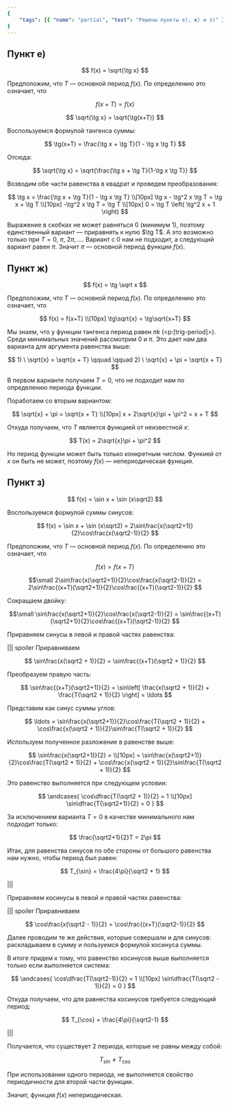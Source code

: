 ```yaml
---
{
    "tags": [{ "name": "partial", "text": "Решены пункты е), ж) и з)" }]
}
---
```


## Пункт е)

$$ f(x) = \sqrt{\tg x} $$

Предположим, что $T$ — основной период $f(x)$. По определению это означает, что

$$ f(x+T) = f(x) $$

$$ \sqrt{\tg x} = \sqrt{\tg(x+T)} $$

Воспользуемся формулой тангенса суммы:

$$ \tg(x+T) = \frac{\tg x + \tg T}{1 - \tg x \tg T} $$

Отсюда:

$$ \sqrt{\tg x} = \sqrt{\frac{\tg x + \tg T}{1-\tg x \tg T}} $$

Возводим обе части равенства в квадрат и проведем преобразования:

$$ \tg x = \frac{\tg x + \tg T}{1 - \tg x \tg T} \\[10px] \tg x - \tg^2 x \tg T = \tg x + \tg T \\[10px] -\tg^2 x \tg T = \tg T \\[10px] 0 = \tg T \left( \tg^2 x + 1 \right) $$

Выражение в скобках не может равняться $0$ (минимум $1$), поэтому единственный вариант — приравнять к нулю $\tg T$. А это возможно только при $T = 0, \ \pi, \ 2\pi, \ldots$. Вариант с $0$ нам не подходит, а следующий вариант равен $\pi$. Значит $\pi$ — основной период функции $f(x)$.

## Пункт ж)

$$ f(x) = \tg \sqrt x $$

Предположим, что $T$ — основной период $f(x)$. По определению это означает, что

$$ f(x) = f(x+T) \\[10px] \tg\sqrt{x} = \tg\sqrt{x+T} $$

Мы знаем, что у функции тангенса период равен $\pi k$ (<p:[trig-period]>). Среди минимальных значений рассмотрим $0$ и $\pi$. Это дает нам два варианта для аргумента равенства выше:

$$ 1) \ \sqrt{x} = \sqrt{x + T} \qquad \qquad 2) \ \sqrt{x} + \pi = \sqrt{x + T} $$

В первом варианте получаем $T = 0$, что не подходит нам по определению периода функции.

Поработаем со вторым вариантом:

$$ \sqrt{x} + \pi = \sqrt{x + T} \\[10px] x + 2\sqrt{x}\pi + \pi^2 = x + T $$

Откуда получаем, что $T$ является функцией от неизвестной $x$:

$$ T(x) = 2\sqrt{x}\pi + \pi^2 $$

Но период функции может быть только конкретным числом. Функией от $x$ он быть не может, поэтому $f(x)$ — непериодическая функция.

## Пункт з)

$$ f(x) = \sin x + \sin (x\sqrt2) $$

Воспользуемся формулой суммы синусов:

$$ f(x) = \sin x + \sin (x\sqrt2) = 2\sin\frac{x(\sqrt2+1)}{2}\cos\frac{x(\sqrt2-1)}{2} $$

Предположим, что $T$ — основной период $f(x)$. По определению это означает, что

$$ f(x) = f(x+T) $$

$$\small 2\sin\frac{x(\sqrt2+1)}{2}\cos\frac{x(\sqrt2-1)}{2} = 2\sin\frac{(x+T)(\sqrt2+1)}{2}\cos\frac{(x+T)(\sqrt2-1)}{2} $$

Сокращаем двойку:

$$\small \sin\frac{x(\sqrt2+1)}{2}\cos\frac{x(\sqrt2-1)}{2} = \sin\frac{(x+T)(\sqrt2+1)}{2}\cos\frac{(x+T)(\sqrt2-1)}{2} $$

Приравняем синусы в левой и правой частях равенства:

||| spoiler Приравниваем

$$ \sin\frac{x(\sqrt2 + 1)}{2} = \sin\frac{(x+T)(\sqrt2 + 1)}{2} $$

Преобразуем правую часть:

$$ \sin\frac{(x+T)(\sqrt2+1)}{2} = \sin\left[ \frac{x(\sqrt2 + 1)}{2} + \frac{T(\sqrt2 + 1)}{2} \right] = \ldots $$

Представим как синус суммы углов:

$$ \ldots = \sin\frac{x(\sqrt2+1)}{2}\cos\frac{T(\sqrt2 + 1)}{2} + \cos\frac{x(\sqrt2 + 1)}{2}\sin\frac{T(\sqrt2 + 1)}{2} $$

Используем полученное разложение в равенстве выше:

$$ \sin\frac{x(\sqrt2+1)}{2} = \\[10px] = \sin\frac{x(\sqrt2+1)}{2}\cos\frac{T(\sqrt2 + 1)}{2} + \cos\frac{x(\sqrt2 + 1)}{2}\sin\frac{T(\sqrt2 + 1)}{2} $$

Это равенство выполняется при следующем условии:

$$ \andcases{ \cos\dfrac{T(\sqrt2 + 1)}{2} = 1 \\[10px] \sin\dfrac{T(\sqrt2+1)}{2} = 0 } $$

За исключением варианта $T=0$ в качестве минимального нам подходит только:

$$ \frac{\sqrt2+1}{2}T = 2\pi $$

Итак, для равенства синусов по обе стороны от большого равенства нам нужно, чтобы период был равен:

$$ T_{\sin} = \frac{4\pi}{\sqrt2 + 1} $$

|||

Приравняем косинусы в левой и правой частях равенства:

||| spoiler Приравниваем

$$ \cos\frac{x(\sqrt2 - 1)}{2} = \cos\frac{(x+T)(\sqrt2-1)}{2} $$

Далее проводим те же действия, которые совершали и для синусов: раскладываем в сумму и пользуемся формулой косинуса суммы.

В итоге придем к тому, что равенство косинусов выше выполняется только если выполняется система:

$$ \andcases{ \cos\dfrac{T(\sqrt2-1)}{2} = 1 \\[10px] \sin\dfrac{T(\sqrt2 - 1)}{2} = 0 } $$

Откуда получаем, что для равнества косинусов требуется следующий период:

$$ T_{\cos} = \frac{4\pi}{\sqrt2-1} $$

|||

Получается, что существует 2 периода, которые не равны между собой:

$$ T_{\sin} \neq T_{\cos} $$

При использовании одного периода, не выполняется свойство периодичности для второй части функции.

Значит, функция $f(x)$ непериодическая.
